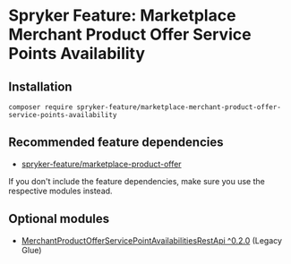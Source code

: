 # Spryker Feature: Marketplace Merchant Product Offer Service Points Availability



## Installation

```
composer require spryker-feature/marketplace-merchant-product-offer-service-points-availability
```

## Recommended feature dependencies
- [spryker-feature/marketplace-product-offer](https://github.com/spryker-feature/marketplace-product-offer)

If you don't include the feature dependencies, make sure you use the respective modules instead.

## Optional modules
- [MerchantProductOfferServicePointAvailabilitiesRestApi ^0.2.0](https://github.com/spryker/merchant-product-offer-service-point-availabilities-rest-api) (Legacy Glue)
